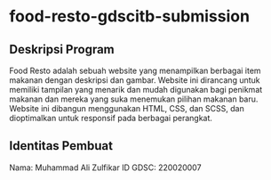 # food-resto-gdscitb-submission

## Deskripsi Program
Food Resto adalah sebuah website yang menampilkan berbagai item makanan dengan deskripsi dan gambar. Website ini dirancang untuk memiliki tampilan yang menarik dan mudah digunakan bagi penikmat makanan dan mereka yang suka menemukan pilihan makanan baru. Website ini dibangun menggunakan HTML, CSS, dan SCSS, dan dioptimalkan untuk responsif pada berbagai perangkat.

## Identitas Pembuat
Nama: Muhammad Ali Zulfikar
ID GDSC: 220020007
